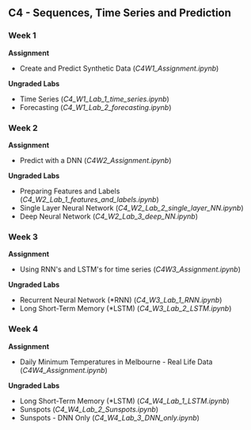 ## C4 - Sequences, Time Series and Prediction

### Week 1

**Assignment**
- Create and Predict Synthetic Data (*C4W1_Assignment.ipynb*)

**Ungraded Labs**
- Time Series (*C4_W1_Lab_1_time_series.ipynb*)
- Forecasting (*C4_W1_Lab_2_forecasting.ipynb*)

### Week 2

**Assignment**
- Predict with a DNN (*C4W2_Assignment.ipynb*)

**Ungraded Labs**
- Preparing Features and Labels (*C4_W2_Lab_1_features_and_labels.ipynb*)
- Single Layer Neural Network (*C4_W2_Lab_2_single_layer_NN.ipynb*)
- Deep Neural Network (*C4_W2_Lab_3_deep_NN.ipynb*)

### Week 3

**Assignment**
- Using RNN's and LSTM's for time series (*C4W3_Assignment.ipynb*)

**Ungraded Labs**
- Recurrent Neural Network (*RNN) (*C4_W3_Lab_1_RNN.ipynb*)
- Long Short-Term Memory (*LSTM) (*C4_W3_Lab_2_LSTM.ipynb*)

### Week 4

**Assignment**
- Daily Minimum Temperatures in Melbourne - Real Life Data (*C4W4_Assignment.ipynb*)

**Ungraded Labs**
- Long Short-Term Memory (*LSTM) (*C4_W4_Lab_1_LSTM.ipynb*)
- Sunspots (*C4_W4_Lab_2_Sunspots.ipynb*)
- Sunspots - DNN Only (*C4_W4_Lab_3_DNN_only.ipynb*)